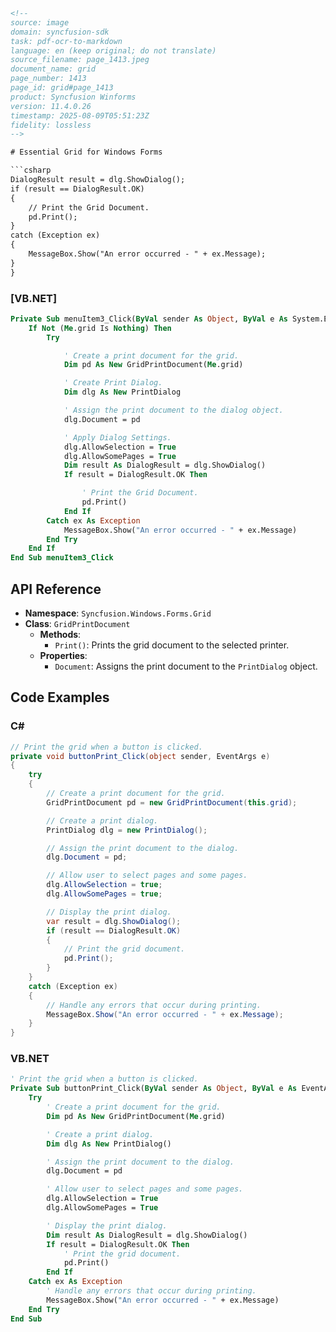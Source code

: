 ```html
<!-- 
source: image
domain: syncfusion-sdk
task: pdf-ocr-to-markdown
language: en (keep original; do not translate)
source_filename: page_1413.jpeg
document_name: grid
page_number: 1413
page_id: grid#page_1413
product: Syncfusion Winforms
version: 11.4.0.26
timestamp: 2025-08-09T05:51:23Z
fidelity: lossless
-->

# Essential Grid for Windows Forms

```csharp
DialogResult result = dlg.ShowDialog();
if (result == DialogResult.OK)
{
    // Print the Grid Document.
    pd.Print();
}
catch (Exception ex)
{
    MessageBox.Show("An error occurred - " + ex.Message);
}
}
```

### [VB.NET]

```vb
Private Sub menuItem3_Click(ByVal sender As Object, ByVal e As System.EventArgs)
    If Not (Me.grid Is Nothing) Then
        Try

            ' Create a print document for the grid.
            Dim pd As New GridPrintDocument(Me.grid)

            ' Create Print Dialog.
            Dim dlg As New PrintDialog

            ' Assign the print document to the dialog object.
            dlg.Document = pd

            ' Apply Dialog Settings.
            dlg.AllowSelection = True
            dlg.AllowSomePages = True
            Dim result As DialogResult = dlg.ShowDialog()
            If result = DialogResult.OK Then

                ' Print the Grid Document.
                pd.Print()
            End If
        Catch ex As Exception
            MessageBox.Show("An error occurred - " + ex.Message)
        End Try
    End If
End Sub menuItem3_Click
```

## API Reference

- **Namespace**: `Syncfusion.Windows.Forms.Grid`
- **Class**: `GridPrintDocument`
  - **Methods**:
    - `Print()`: Prints the grid document to the selected printer.
  - **Properties**:
    - `Document`: Assigns the print document to the `PrintDialog` object.

## Code Examples

### C#

```csharp
// Print the grid when a button is clicked.
private void buttonPrint_Click(object sender, EventArgs e)
{
    try
    {
        // Create a print document for the grid.
        GridPrintDocument pd = new GridPrintDocument(this.grid);

        // Create a print dialog.
        PrintDialog dlg = new PrintDialog();

        // Assign the print document to the dialog.
        dlg.Document = pd;

        // Allow user to select pages and some pages.
        dlg.AllowSelection = true;
        dlg.AllowSomePages = true;

        // Display the print dialog.
        var result = dlg.ShowDialog();
        if (result == DialogResult.OK)
        {
            // Print the grid document.
            pd.Print();
        }
    }
    catch (Exception ex)
    {
        // Handle any errors that occur during printing.
        MessageBox.Show("An error occurred - " + ex.Message);
    }
}
```

### VB.NET

```vb
' Print the grid when a button is clicked.
Private Sub buttonPrint_Click(ByVal sender As Object, ByVal e As EventArgs)
    Try
        ' Create a print document for the grid.
        Dim pd As New GridPrintDocument(Me.grid)

        ' Create a print dialog.
        Dim dlg As New PrintDialog()

        ' Assign the print document to the dialog.
        dlg.Document = pd

        ' Allow user to select pages and some pages.
        dlg.AllowSelection = True
        dlg.AllowSomePages = True

        ' Display the print dialog.
        Dim result As DialogResult = dlg.ShowDialog()
        If result = DialogResult.OK Then
            ' Print the grid document.
            pd.Print()
        End If
    Catch ex As Exception
        ' Handle any errors that occur during printing.
        MessageBox.Show("An error occurred - " + ex.Message)
    End Try
End Sub
```

<!-- tags: [Syncfusion, WinForms, Grid, Printing, API Reference, Code Examples, C#, VB.NET] keywords: [Syncfusion Windows Forms, Grid Control, Print Document, Print Dialog, Error Handling, Grid Document, Print Settings, Try Catch, Button Click Event, Code Examples] -->
```